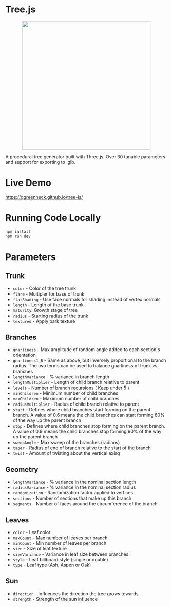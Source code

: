 # Tree.js

<p align="center">
<img src="https://github.com/dgreenheck/tree-js/assets/3814912/d42076c3-06ad-469d-bca1-f84a1a5eb2cb" width="400">
</p>

A procedural tree generator built with Three.js. Over 30 tunable parameters and support for exporting to .glb.

# Live Demo

https://dgreenheck.github.io/tree-js/

# Running Code Locally

```bash
npm install
npm run dev
```

# Parameters

## Trunk

- `color` - Color of the tree trunk
- `flare` - Multipler for base of trunk
- `flatShading` - Use face normals for shading instead of vertex normals
- `length` - Length of the base trunk
- `maturity`: Growth stage of tree
- `radius` - Starting radius of the trunk
- `textured` - Apply bark texture

## Branches

- `gnarliness` - Max amplitude of random angle added to each section's orientation
- `gnarliness1_R` - Same as above, but inversely proportional to the branch radius. The two terms can be used to balance gnarliness of trunk vs. branches
- `lengthVariance` - % variance in branch length
- `lengthMultiplier` - Length of child branch relative to parent
- `levels` - Number of branch recursions ( Keep under 5 )
- `minChildren` - Minimum number of child branches
- `maxChildren` - Maximum number of child branches
- `radiusMultiplier` - Radius of child branch relative to parent
- `start` - Defines where child branches start forming on the parent branch. A value of 0.6 means the child branches can start forming 60% of the way up the parent branch
- `stop` - Defines where child branches stop forming on the parent branch. A value of 0.9 means the child branches stop forming 90% of the way up the parent branch
- `sweepAngle` - Max sweep of the branches (radians)
- `taper` - Radius of end of branch relative to the start of the branch
- `twist` - Amount of twisting about the vertical axisq

## Geometry

- `lengthVariance` - % variance in the nominal section length
- `radiusVariance` - % variance in the nominal section radius
- `randomization` - Randomization factor applied to vertices
- `sections` - Number of sections that make up this branch 
- `segments` - Number of faces around the circumference of the branch

## Leaves
- `color` - Leaf color
- `maxCount` - Max number of leaves per branch
- `minCount` - Min number of leaves per branch
- `size` - Size of leaf texture 
- `sizeVariance` - Variance in leaf size between branches
- `style` - Leaf billboard style (single or double)
- `type` - Leaf type (Ash, Aspen or Oak)

## Sun
- `direction` - Influences the direction the tree grows towards
- `strength` - Strength of the sun influence
